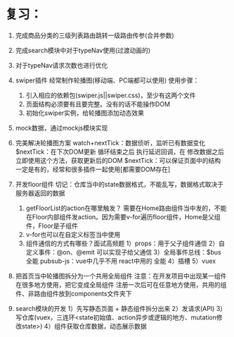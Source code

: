 # 复习：
  1. 完成商品分类的三级列表路由跳转一级路由传参(合并参数)
  2. 完成search模块中对于typeNav使用(过渡动画的)
  3. 对于typeNav请求次数也进行优化
  4. swiper插件
    经常制作轮播图(移动端、PC端都可以使用)
    使用步骤：
      1. 引入相应的依赖包(swiper.js||swiper.css)，至少有这两个文件
      2. 页面结构必须要有且要完整。没有的话不能操作DOM
      3. 初始化swiper实例，给轮播图添加动态效果
  5. mock数据，通过mockjs模块实现



1. 完美解决轮播图方案
    watch+nextTick：数据侦听，监听已有数据变化
    $nextTick：在下次DOM更新 循环结束之后 执行延迟回调，在 修改数据之后 立即使用这个方法，获取更新后的DOM
    $nextTick：可以保证页面中的结构一定是有的，经常和很多插件一起使用[都需要DOM存在]


2. 开发floor组件
    切记：仓库当中的state数据格式，不能乱写，数据格式取决于服务器返回的数据
    1. getFloorList的action在哪里触发？
        需要在Home路由组件当中发的，不能在Floor内部组件发action。因为需要v-for遍历floor组件，Home是父组件，Floor是子组件
    2. v-for也可以在自定义标签当中使用
    3. 组件通信的方式有哪些？面试高频题
      1）props：用于父子组件通信
      2）自定义事件：@on、@emit  可以实现子给父通信
      3）全局事件总线：$bus  全能
        pubsub-js：vue中几乎不用  react中用的  全能
      4）插槽
      5）vuex


3. 把首页当中轮播图拆分为一个共用全局组件
    注意：在开发项目中出现某一组件在很多地方使用，把它变成全局组件
      注册一次后可在任意地方使用，共用的组件、非路由组件放到components文件夹下


4. search模块的开发
    1）先写静态页面 + 静态组件拆分出来
    2）发请求(API)
    3）写仓库(vuex，三连环<state初始值、action异步或逻辑的地方、mutation修改state>)
    4）组件获取仓库数据，动态展示数据